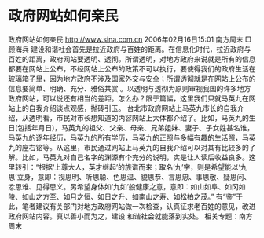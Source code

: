 # 政府网站如何亲民

政府网站如何亲民
http://www.sina.com.cn 2006年02月16日15:01 南方周末
□顾海兵
建设和谐社会首先是拉近政府与百姓的距离。在信息化时代，拉近政府与百姓的距离，政府网站要透明、透彻。所谓透明，对地方政府来说就是所有的信息都要在网站上公布，不经网站上公布的政策不可以执行，要使得我们的政府生活在玻璃箱子里，因为地方政府不涉及国家外交与安全；所谓透彻就是在网站上公布的信息要简单、明确、充分、雅俗共赏
。以透明与透彻为原则审视我国的许多地方政府网站，可以说还有相当的差距。怎么办？限于篇幅，这里我们只就马英九在网站上的自我介绍谈点观感，抛砖引玉。
台北市政府网站上马英九市长的自我介绍，从透明看，市民对市长想知道的内容网站上大体都介绍了。比如，马英九的生日(包括年月日)，马英九的祖父、父亲、母亲、兄弟姐妹、妻子、子女姓甚名谁，马英九的逐年经历，马英九的所有学历，马英九的正照与多幅有趣的生活照，马英九的座右铭等。从这里，市民通过网站上马英九的自我介绍可以对其有比较多的了解。比如，马英九对自己名字的渊源有个充分的说明，实是让人读后收益良多。这里转引：“根据‘上尊大人，英才继起’的族谱而来；取名‘九’字，则是希望能以‘九思’立身，意即：视思明、听思聪、色思温、貌思恭、言思忠、事思敬、疑思问、忿思难、见得思义。另希望身体如‘九如’般健康之意，意即：如山如阜、如冈如陵、如山之方至、如月之恒、如日之升、如南山之寿、如松柏之茂。”
有“鉴”于此，笔者建议有关部门对地方政府网站做一次检查，认真征求老百姓的意见，改进政府网站内容。真以善小而为之，建设
和谐社会就能落到实处。
相关专题：南方周末 

